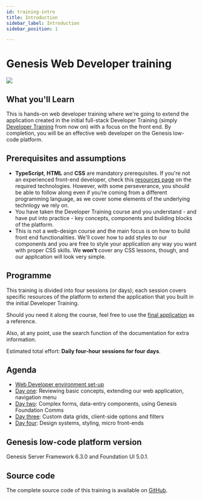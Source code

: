 ```yaml
---
id: training-intro
title: Introduction
sidebar_label: Introduction
sidebar_position: 1

---
```

# Genesis Web Developer training
![](/img/dev-training-book-cover.png)

## What you'll Learn​

This is hands-on web developer training where we're going to extend the application created in the initial full-stack Developer Training (simply [Developer Training](/getting-started/developer-training/training-intro/) from now on) with a focus on the front end. By completion, you will be an effective web developer on the Genesis low-code platform.

## Prerequisites and assumptions

- **TypeScript**, **HTML** and **CSS** are mandatory prerequisites.​ If you're not an experienced front-end developer, check this [resources page](/web/basics/prerequisites/#additional-resources) on the required technologies. However, with some perseverance, you should be able to follow along even if you’re coming from a different programming language, as we cover some elements of the underlying technlogy we rely on.
- You have taken the Developer Training course and you understand - and have put into practice - key concepts, components and building blocks of the platform.
- This is not a web-design course and the main focus is on how to build front end functionalities. We'll cover how to add styles to our components and you are free to style your application any way you want with proper CSS skills. We **won't** cover any CSS lessons, though, and our application will look very simple.

## Programme

This training is divided into four sessions (or days); each session covers specific resources of the platform to extend the application that you built in the initial Developer Training.

Should you need it along the course, feel free to use the [final application](#source-code) as a reference.

Also, at any point, use the search function of the documentation for extra information.

Estimated total effort: <b>Daily four-hour sessions for four days</b>.

## Agenda

- [Web Developer environment set-up](/getting-started/web-training/web-training-environment-setup/)
- [Day one](/getting-started/web-training/web-training-day1/): Reviewing basic concepts, extending our web application, navigation menu
- [Day two](/getting-started/web-training/web-training-day2/): Complex forms, data-entry components, using Genesis Foundation Comms
- [Day three](/getting-started/web-training/web-training-day3/): Custom data grids, client-side options and filters
- [Day four](/getting-started/web-training/web-training-day4/): Design systems, styling, micro front-ends

## Genesis low-code platform version
Genesis Server Framework 6.3.0 and Foundation UI 5.0.1.

## Source code
The complete source code of this training is available on [GitHub](https://github.com/genesiscommunitysuccess/webtraining-alpha).
